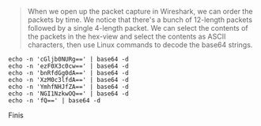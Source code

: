 > When we open up the packet capture in Wireshark, we can order the packets by time. We notice that there's a bunch of 12-length packets followed by a single 4-length packet. We can select the contents of the packets in the hex-view and select the contents as ASCII characters, then use Linux commands to decode the base64 strings.
```
echo -n 'cGljb0NURg==' | base64 -d
echo -n 'ezF0X3c0cw==' | base64 -d
echo -n 'bnRfdGg0dA==' | base64 -d
echo -n 'XzM0c3lfdA==' | base64 -d
echo -n 'YmhfNHJfZA==' | base64 -d
echo -n 'NGI1NzkwOQ==' | base64 -d
echo -n 'fQ==' | base64 -d
```
Finis
